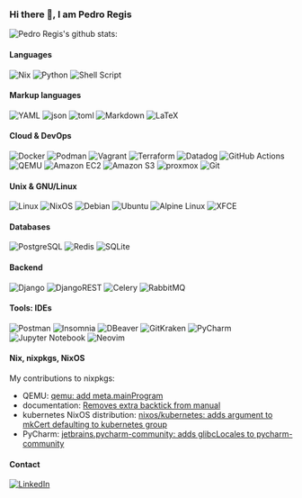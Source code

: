 ### Hi there 👋, I am Pedro Regis


![Pedro Regis's github stats:](https://github-readme-stats-git-masterorgs-github-readme-stats-team.vercel.app/api?username=PedroRegisPOAR&include_orgs=true&show_icons=true&theme=dark&locale=en&hide_border=false)


#### Languages


![Nix](https://img.shields.io/badge/NIX-5277C3.svg?style=for-the-badge&logo=NixOS&logoColor=white)
![Python](https://img.shields.io/badge/python-3670A0?style=for-the-badge&logo=python&logoColor=ffdd54)
![Shell Script](https://img.shields.io/badge/shell_script-%23121011.svg?style=for-the-badge&logo=gnu-bash&logoColor=white)

#### Markup languages

![YAML](https://img.shields.io/badge/yaml-%23ffffff.svg?style=for-the-badge&logo=yaml&logoColor=151515)
![json](https://img.shields.io/badge/json-000000.svg?style=for-the-badge&logo=json&logoColor=151515)
![toml](https://img.shields.io/badge/toml-9C4121.svg?style=for-the-badge&logo=toml&logoColor=151515)
![Markdown](https://img.shields.io/badge/markdown-%23000000.svg?style=for-the-badge&logo=markdown&logoColor=white)
![LaTeX](https://img.shields.io/badge/latex-%23008080.svg?style=for-the-badge&logo=latex&logoColor=white)

#### Cloud & DevOps

![Docker](https://img.shields.io/badge/DOCKER-2496ED.svg?style=for-the-badge&logo=Docker&logoColor=white)
![Podman](https://img.shields.io/badge/Podman-%23892CA0.svg?style=for-the-badge&logo=Podman&logoColor=white)
![Vagrant](https://img.shields.io/badge/vagrant-%231563FF.svg?style=for-the-badge&logo=vagrant&logoColor=white)
![Terraform](https://img.shields.io/badge/TERRAFORM-623CE4.svg?style=for-the-badge&logo=Terraform&logoColor=white)
![Datadog](https://img.shields.io/badge/datadog-%23632CA6.svg?style=for-the-badge&logo=datadog&logoColor=white)
![GitHub Actions](https://img.shields.io/badge/github%20actions-%232671E5.svg?style=for-the-badge&logo=githubactions&logoColor=white)
![QEMU](https://img.shields.io/badge/QEMU-%23000000.svg?style=for-the-badge&logo=QEMU&logoColor=white)
![Amazon EC2](https://img.shields.io/badge/Amazon%20EC2-%23FF9900.svg?style=for-the-badge&logo=amazonec2&logoColor=white)
![Amazon S3](https://img.shields.io/badge/Amazon%20S3-569A31.svg?style=for-the-badge&logo=amazons3&logoColor=white)
![proxmox](https://img.shields.io/badge/proxmox-E57000?style=for-the-badge&logo=proxmox&logoColor=white)
![Git](https://img.shields.io/badge/GIT%20-%23F05033.svg?&style=for-the-badge&logo=git&logoColor=white)

#### Unix & GNU/Linux

![Linux](https://img.shields.io/badge/LINUX-FCC624.svg?style=for-the-badge&logo=Linux&logoColor=black)
![NixOS](https://img.shields.io/badge/NIXOS-5277C3.svg?style=for-the-badge&logo=NixOS&logoColor=white)
![Debian](https://img.shields.io/badge/DEBIAN-A81D33.svg?style=for-the-badge&logo=Debian&logoColor=white)
![Ubuntu](https://img.shields.io/badge/Ubuntu-E95420?style=for-the-badge&logo=ubuntu&logoColor=white)
![Alpine Linux](https://img.shields.io/badge/Alpine%20Linux-%230D597F.svg?style=for-the-badge&logo=alpinelinux&logoColor=white)
![XFCE](https://img.shields.io/badge/xfce-2284F2.svg?style=for-the-badge&logo=xfce&logoColor=white)


#### Databases

![PostgreSQL](https://img.shields.io/badge/POSTGRESQL-336791.svg?style=for-the-badge&logo=PostgreSQL&logoColor=white)
![Redis](https://img.shields.io/badge/REDIS-DC382D.svg?style=for-the-badge&logo=Redis&logoColor=white)
![SQLite](https://img.shields.io/badge/SQLITE-003B57.svg?style=for-the-badge&logo=SQLite&logoColor=white)

#### Backend

![Django](https://img.shields.io/badge/django-%23092E20.svg?style=for-the-badge&logo=django&logoColor=white)
![DjangoREST](https://img.shields.io/badge/DJANGO-REST-ff1709?style=for-the-badge&logo=django&logoColor=white&color=ff1709&labelColor=gray)
![Celery](https://img.shields.io/badge/celery-%23a9cc54.svg?style=for-the-badge&logo=celery&logoColor=ddf4a4)
![RabbitMQ](https://img.shields.io/badge/Rabbitmq-FF6600?style=for-the-badge&logo=rabbitmq&logoColor=white)

#### Tools: IDEs

![Postman](https://img.shields.io/badge/Postman-FF6C37?style=for-the-badge&logo=postman&logoColor=white)
![Insomnia](https://img.shields.io/badge/Insomnia-4000BF?style=for-the-badge&logo=Insomnia&logoColor=white)
![DBeaver](https://img.shields.io/badge/DBeaver-382923?style=for-the-badge&logo=DBeaver&logoColor=white)
![GitKraken](https://img.shields.io/badge/gitkraken-179287?style=for-the-badge&logo=gitkraken&logoColor=white)
![PyCharm](https://img.shields.io/badge/pycharm-000000?style=for-the-badge&logo=pycharm&logoColor=white)
![Jupyter Notebook](https://img.shields.io/badge/jupyter-%23FA0F00.svg?style=for-the-badge&logo=jupyter&logoColor=white)
![Neovim](https://img.shields.io/badge/NeoVim-%2357A143.svg?&style=for-the-badge&logo=neovim&logoColor=white)


#### Nix, nixpkgs, NixOS

My contributions to nixpkgs:
- QEMU: [qemu: add meta.mainProgram](https://github.com/NixOS/nixpkgs/pull/153425)
- documentation: [Removes extra backtick from manual](https://github.com/NixOS/nixpkgs/pull/318061)
- kubernetes NixOS distribution: [nixos/kubernetes: adds argument to mkCert defaulting to kubernetes group](https://github.com/NixOS/nixpkgs/pull/321632)
- PyCharm: [jetbrains.pycharm-community: adds glibcLocales to pycharm-community](https://github.com/NixOS/nixpkgs/pull/322026)


#### Contact

[![LinkedIn](https://img.shields.io/badge/LINKEDIN-0A66C2.svg?style=for-the-badge&logo=LinkedIn&logoColor=white)](https://www.linkedin.com/in/pedroregispoar/)

<!--

References
- https://github.com/Ileriayo/markdown-badges
- It is kind of broken: https://github-readme-stats.vercel.app/api/top-langs/?username=PedroRegisPOAR&include_orgs=true&theme=dark&locale=en


TODOs: should add all those or is it too much? Yep, I did use all these.

![Selenium](https://img.shields.io/badge/-selenium-%43B02A?style=for-the-badge&logo=selenium&logoColor=white)

![vscodium](https://img.shields.io/badge/vscodium-2F80ED?style=for-the-badge&logo=vscodium&logoColor=white)
![qgis](https://img.shields.io/badge/qgis-589632?style=for-the-badge&logo=qgis&logoColor=white)
![sphinx](https://img.shields.io/badge/sphinx-589632?style=for-the-badge&logo=sphinx&logoColor=white)


![Julia](https://img.shields.io/badge/-Julia-9558B2?style=for-the-badge&logo=julia&logoColor=white)
![Solidity](https://img.shields.io/badge/Solidity-%23363636.svg?style=for-the-badge&logo=solidity&logoColor=white)

-->


<!--

https://github.com/NixOS/nixpkgs/pull/153425
https://github.com/NixOS/nixpkgs/pull/281238
https://github.com/NixOS/nix/issues/6976

- 🔭 I’m currently working on ...
- 🌱 I’m currently learning ...
- 👯 I’m looking to collaborate on ...
- 🤔 I’m looking for help with ...
- 💬 Ask me about ...
- 📫 How to reach me: ...
- 😄 Pronouns: ...
- ⚡ Fun fact: ...
-->
